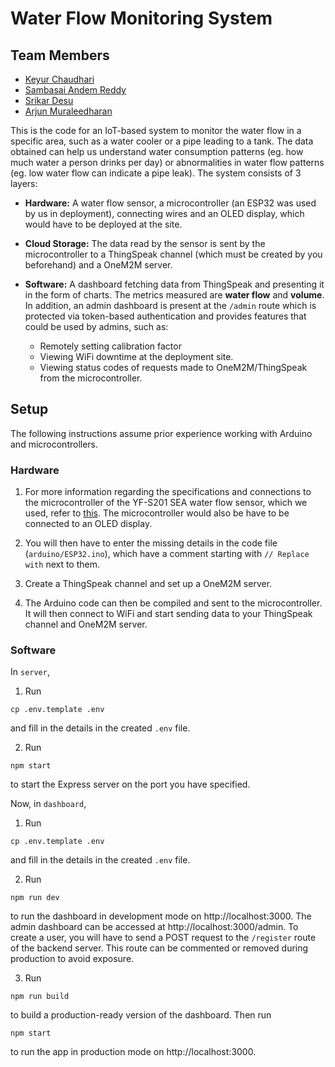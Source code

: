 # Water Flow Monitoring System

## Team Members

- [Keyur Chaudhari](https://github.com/keyurchd11)
- [Sambasai Andem Reddy](https://github.com/Sambasai)
- [Srikar Desu](https://github.com/srikardesu)
- [Arjun Muraleedharan](https://github.com/coniferousdyer)

This is the code for an IoT-based system to monitor the water flow in a specific area, such as a water cooler or a pipe leading to a tank. The data obtained can help us understand water consumption patterns (eg. how much water a person drinks per day) or abnormalities in water flow patterns (eg. low water flow can indicate a pipe leak). The system consists of 3 layers:

- <b>Hardware:</b> A water flow sensor, a microcontroller (an ESP32 was used by us in deployment), connecting wires and an OLED display, which would have to be deployed at the site.

- <b>Cloud Storage:</b> The data read by the sensor is sent by the microcontroller to a ThingSpeak channel (which must be created by you beforehand) and a OneM2M server.

- <b>Software:</b> A dashboard fetching data from ThingSpeak and presenting it in the form of charts. The metrics measured are <b>water flow</b> and <b>volume</b>. In addition, an admin dashboard is present at the `/admin` route which is protected via token-based authentication and provides features that could be used by admins, such as:

    - Remotely setting calibration factor
    - Viewing WiFi downtime at the deployment site.
    - Viewing status codes of requests made to OneM2M/ThingSpeak from the microcontroller.

## Setup

The following instructions assume prior experience working with Arduino and microcontrollers.

### Hardware

1. For more information regarding the specifications and connections to the microcontroller of the YF-S201 SEA water flow sensor, which we used, refer to [this](https://components101.com/sensors/yf-s201-water-flow-measurement-sensor). The microcontroller would also be have to be connected to an OLED display.

2. You will then have to enter the missing details in the code file (`arduino/ESP32.ino`), which have a comment starting with `// Replace with` next to them.

3. Create a ThingSpeak channel and set up a OneM2M server.

4. The Arduino code can then be compiled and sent to the microcontroller. It will then connect to WiFi and start sending data to your ThingSpeak channel and OneM2M server.

### Software

In `server`,

1. Run
```
cp .env.template .env
```
and fill in the details in the created `.env` file.

2. Run
```
npm start
```
to start the Express server on the port you have specified.

Now, in `dashboard`,

1. Run
```
cp .env.template .env
```
and fill in the details in the created `.env` file.

2. Run
```
npm run dev
```
to run the dashboard in development mode on http://localhost:3000. The admin dashboard can be accessed at http://localhost:3000/admin. To create a user, you will have to send a POST request to the `/register` route of the backend server. This route can be commented or removed during production to avoid exposure.

3. Run
```
npm run build
```
to build a production-ready version of the dashboard. Then run
```
npm start
```
to run the app in production mode on http://localhost:3000.